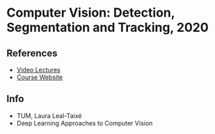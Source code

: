 # Computer Vision: Detection, Segmentation and Tracking, 2020

## References
* [Video Lectures](https://www.youtube.com/playlist?list=PLog3nOPCjKBneGyffEktlXXMfv1OtKmCs)
* [Course Website](https://dvl.in.tum.de/teaching/cv3dst-ss20/)

## Info
- TUM, Laura Leal-Taixé
- Deep Learning Approaches to Computer Vision
